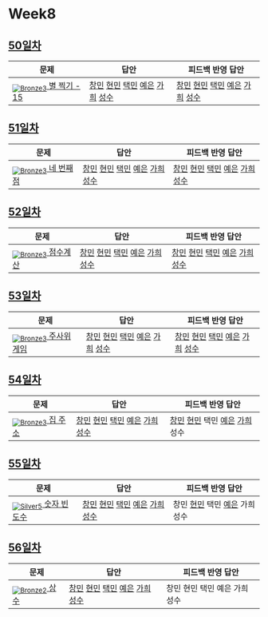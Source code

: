 [Unrated]: https://user-images.githubusercontent.com/33937365/126247607-85783912-c11a-4d50-ac36-8cc7dcb75cd2.png
[Bronze5]: https://user-images.githubusercontent.com/33937365/126247611-e362d727-17a4-4737-a232-5827e185ab7c.png
[Bronze4]: https://user-images.githubusercontent.com/33937365/126247612-89cbc675-e1d4-43a2-950b-1cb014dca697.png
[Bronze3]: https://user-images.githubusercontent.com/33937365/126247613-b8408610-7bc4-40f8-804f-a30a45ddbb68.png
[Bronze2]: https://user-images.githubusercontent.com/33937365/126247614-d85dc6ff-a520-4c00-82bd-eb593b156bd8.png
[Bronze1]: https://user-images.githubusercontent.com/33937365/126247616-04b2ab30-9891-4b7b-8cb4-38e99b97e834.png
[Silver5]: https://user-images.githubusercontent.com/33937365/126247618-38c5c905-672b-4d75-808e-8a7d45ea577d.png
[Silver4]: https://user-images.githubusercontent.com/33937365/126247620-ba2d1b96-b0aa-4b88-80c5-71569c69bbc3.png
[Silver3]: https://user-images.githubusercontent.com/33937365/126247621-1b55b7f4-3a79-4348-8a63-f00c1813853e.png
[Silver2]: https://user-images.githubusercontent.com/33937365/126247622-a83b30a9-6618-4593-b775-6f6730afd3f6.png
[Silver1]: https://user-images.githubusercontent.com/33937365/126247625-8d82f8ab-6f95-4ef8-a243-be31f548596e.png

# Week8

## [50일차](Day50)

| 문제                 | 답안 | 피드백 반영 답안 |
| -------------------- | ---- | ---------------- |
| [<sub>![Bronze3]</sub> 별 찍기 - 15](https://www.acmicpc.net/problem/10990) | [창민](Day50/kcm_10990.java) [현민](Day50/shm_10990.java) [택민](Day50/kcm_10990.java) [예은](Day50/lye_10990.py) [가희](Day50/kkh_10990.py) [성수](Day50/ass_10990.java) | [창민](Day50/kcm_10990.java) [현민](Day50/shm_10990.java) [택민](Day50/jtm_fb_10990.java) [예은](Day50/lye_10990.py) [가희](Day50/kkh_10990.py) [성수](Day50/ass_10990.java)             |

## [51일차](Day51)

| 문제                 | 답안 | 피드백 반영 답안 |
| -------------------- | ---- | ---------------- |
| [<sub>![Bronze3]</sub> 네 번째 점](https://www.acmicpc.net/problem/3009) | [창민](Day51/kcm_3009.java) [현민](Day51/shm_3009.java) [택민](Day51/jtm_3009.java) [예은](Day51/lye_3009.py) [가희](Day51/kkh_3009.py) [성수](Day51/ass_3009.java) | [창민](Day51/kcm_3009.java) [현민](Day51/shm_3009.java) [택민](Day51/jtm_3009.java) [예은](Day51/lye_3009.py) [가희](Day51/kkh_3009.py) [성수](Day51/ass_3009.java)             |

## [52일차](Day52)

| 문제                 | 답안 | 피드백 반영 답안 |
| -------------------- | ---- | ---------------- |
| [<sub>![Bronze3]</sub> 점수계산](https://www.acmicpc.net/problem/2506) | [창민](Day52/kcm_2506.java) [현민](Day52/shm_2506.java) [택민](Day52/jtm_2506.java) [예은](Day52/lye_2506.py) [가희](Day52/kkh_2506.py) [성수](Day52/ass_2506.java) | [창민](Day52/kcm_2506.java) [현민](Day52/shm_2506.java) [택민](Day52/jtm_2506.java) [예은](Day52/lye_2506.py) [가희](Day52/kkh_2506.py) [성수](Day52/ass_2506.java)             |

## [53일차](Day53)

| 문제                 | 답안 | 피드백 반영 답안 |
| -------------------- | ---- | ---------------- |
| [<sub>![Bronze3]</sub> 주사위 게임](https://www.acmicpc.net/problem/10103) | [창민](Day53/kcm_10103.java) [현민](Day53/shm_10103.java) [택민](Day53/jtm_10103.java) [예은](Day53/lye_10103.py) [가희](Day53/kkh_10103.py) [성수](Day53/ass_10103.java) | [창민](Day53/kcm_10103.java) [현민](Day53/shm_10103.java) [택민](Day53/jtm_fb_10103.java) [예은](Day53/lye_10103.py) [가희](Day53/kkh_10103.py) [성수](Day53/ass_fb_10103.java)             |

## [54일차](Day54)

| 문제                 | 답안 | 피드백 반영 답안 |
| -------------------- | ---- | ---------------- |
| [<sub>![Bronze3]</sub> 집 주소](https://www.acmicpc.net/problem/1284) | [창민](Day54/kcm_1284.java) [현민](Day54/shm_1284.java) [택민](Day54/jtm_1284.java) [예은](Day54/lye_1284.py) [가희](Day54/kkh_1284.py) [성수](Day54/ass_1284.java) | [창민](Day54/kcm_1284.java) [현민](Day54/shm_1284.java) 택민 [예은](Day54/lye_1284.py) [가희](Day54/kkh_1284.py) 성수             |

## [55일차](Day55)

| 문제                 | 답안 | 피드백 반영 답안 |
| -------------------- | ---- | ---------------- |
| [<sub>![Silver5]</sub> 숫자 빈도수](https://www.acmicpc.net/problem/14912) | [창민](Day55/kcm_14912.java) [현민](Day55/shm_14912.java) [택민](Day55/jtm_14912.java) [예은](Day55/lye_14912.py) [가희](Day55/kkh_14912.py) [성수](Day55/ass_14912.java) | 창민 [현민](Day55/shm_14912.java) 택민 [예은](Day55/lye_14912.py) 가희 성수             |

## [56일차](Day56)

| 문제                 | 답안 | 피드백 반영 답안 |
| -------------------- | ---- | ---------------- |
| [<sub>![Bronze2]</sub> 상수](https://www.acmicpc.net/problem/2908) | [창민](Day56/kcm_2908.java) [현민](Day56/shm_2908.java) [택민](Day56/jtm_2908.java) [예은](Day56/lye_2908.py) [가희](Day56/kkh_2908.py) [성수](Day56/ass_2908.java) | 창민 현민 택민 예은 가희 성수             |
